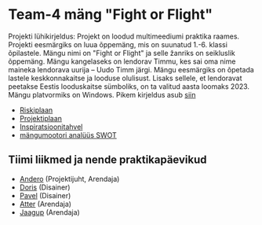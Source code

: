 # Team-4 mäng "Fight or Flight"

 Projekti lühikirjeldus:
  Projekt on loodud multimeediumi praktika raames. Projekti eesmärgiks on luua õppemäng, mis on suunatud 1.-6. klassi õpilastele. Mängu nimi on "Fight or Flight" ja selle žanriks on seikluslik õppemäng. Mängu kangelaseks on lendorav Timmu, kes sai oma nime maineka lendorava uurija – Uudo Timm järgi. Mängu eesmärgiks on õpetada lastele keskkonnakaitse ja looduse olulisust. Lisaks sellele, et lendoravat peetakse Eestis looduskaitse sümboliks, on ta valitud aasta loomaks 2023. Mängu platvormiks on Windows. Pikem kirjeldus asub [siin](https://github.com/TLUHK-RIF22/Team-4/blob/main/Documents/mängukirjeldus.md)
 - [Riskiplaan](https://github.com/TLUHK-RIF22/Team-4/blob/main/Documents/Riskiplaan.md)
 - [Projektiplaan](https://github.com/TLUHK-RIF22/Team-4/blob/main/Documents/projektiplaan.md)
 - [Inspiratsioonitahvel](https://jamboard.google.com/d/1jr-G34vITEelYZSU-DgXnjcO84rhJP9JIsA8azUOmzg/viewer?f=0)
 - [mängumootori analüüs SWOT](https://github.com/TLUHK-RIF22/Team-4/blob/main/Documents/SWOT.md)

## Tiimi liikmed ja nende praktikapäevikud
 - [Andero](https://github.com/TLUHK-RIF22/Team-4/issues/7)  (Projektijuht, Arendaja)
 - [Doris](https://github.com/TLUHK-RIF22/Team-4/issues/8) (Disainer)
 - [Pavel](https://github.com/TLUHK-RIF22/Team-4/issues/9) (Disainer)
 - [Atter](https://github.com/TLUHK-RIF22/Team-4/issues/11) (Arendaja)
 - [Jaagup](https://github.com/TLUHK-RIF22/Team-4/issues/10) (Arendaja)





  
